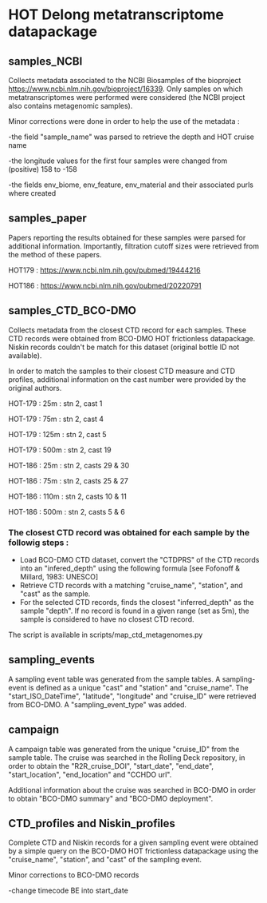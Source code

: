 # HOT Delong metatranscriptome datapackage

## samples_NCBI
Collects metadata associated to the NCBI Biosamples of the bioproject https://www.ncbi.nlm.nih.gov/bioproject/16339. Only samples on which metatranscriptomes were performed were considered (the NCBI project also contains metagenomic samples).

Minor corrections were done in order to help the use of the metadata :

-the field "sample_name" was parsed to retrieve the depth and HOT cruise name

-the longitude values for the first four samples were changed from (positive) 158 to -158

-the fields env_biome, env_feature, env_material and their associated purls where created


## samples_paper
Papers reporting the results obtained for these samples were parsed for additional information. Importantly, filtration cutoff sizes were retrieved from the method of these papers.

HOT179 : https://www.ncbi.nlm.nih.gov/pubmed/19444216

HOT186 : https://www.ncbi.nlm.nih.gov/pubmed/20220791

## samples_CTD_BCO-DMO
Collects metadata from the closest CTD record for each samples. These CTD records were obtained from BCO-DMO HOT frictionless datapackage. Niskin records couldn't be match for this dataset (original bottle ID not available).

In order to match the samples to their closest CTD measure and CTD profiles, additional information on the cast number were provided by the original authors.

HOT-179 :  25m :  stn 2, cast 1

HOT-179 :  75m :  stn 2, cast 4

HOT-179 :  125m :  stn 2, cast 5

HOT-179 :  500m :  stn 2, cast 19

HOT-186 :  25m :  stn 2, casts 29 & 30

HOT-186 :  75m :  stn 2, casts 25 & 27

HOT-186 :  110m :  stn 2, casts 10 & 11

HOT-186 :  500m :  stn 2, casts 5 & 6


### The closest CTD record was obtained for each sample by the followig steps :
  - Load BCO-DMO CTD dataset, convert the "CTDPRS" of the CTD records into an "infered_depth" using the following formula  [see Fofonoff & Millard, 1983: UNESCO]
  - Retrieve CTD records with a matching "cruise_name", "station", and "cast" as the sample.
  - For the selected CTD records, finds the closest "inferred_depth" as the sample "depth". If no record is found in a given range (set as 5m), the sample is considered to have no closest CTD record.

The script is available in scripts/map_ctd_metagenomes.py

## sampling_events
A sampling event table was generated from the sample tables. A sampling-event is defined as a unique "cast" and "station" and "cruise_name". The "start_ISO_DateTime", "latitude", "longitude" and "cruise_ID" were retrieved from BCO-DMO.
A "sampling_event_type" was added.

## campaign
A campaign table was generated from the unique "cruise_ID" from the sample table. The cruise was searched in the Rolling Deck repository, in order to obtain the "R2R_cruise_DOI", "start_date", "end_date", "start_location", "end_location" and "CCHDO url".

Additional information about the cruise was searched in BCO-DMO in order to obtain "BCO-DMO summary" and "BCO-DMO deployment".

## CTD_profiles and Niskin_profiles
Complete CTD and Niskin records for a given sampling event were obtained by a simple query on the BCO-DMO HOT frictionless datapackage using the "cruise_name", "station", and "cast" of the sampling event.

Minor corrections to BCO-DMO records

-change timecode BE into start_date


